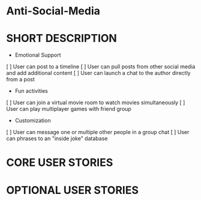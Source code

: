 # Anti-Social-Media

# SHORT DESCRIPTION
- Emotional Support

[ ] User can post to a timeline 
[ ] User can pull posts from other social media and add additional content 
[ ] User can launch a chat to the author directly from a post

- Fun activities

[ ] User can join a virtual movie room to watch movies simultaneously 
[ ] User can play multiplayer games with friend group

- Customization

[ ] User can message one or multiple other people in a group chat
[ ] User can phrases to an "inside joke" database 

# CORE USER STORIES


# OPTIONAL USER STORIES
